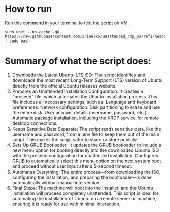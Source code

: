 # How to run
Run this command in your terminal to test the script on VM.
```
sudo wget --no-cache -qO- https://raw.githubusercontent.com/irinelko/unattended_rdp_os/refs/heads/main/vm_test.sh | sudo bash
```

# Summary of what the script does:

1. Downloads the Latest Ubuntu LTS ISO:
The script identifies and downloads the most recent Long-Term Support (LTS) version of Ubuntu directly from the official Ubuntu releases website.
2. Prepares an Unattended Installation Configuration:
It creates a "preseed" file, which automates the Ubuntu installation process. This file includes all necessary settings, such as:
Language and keyboard preferences.
Network configuration.
Disk partitioning to erase and use the entire disk.
User account details (username, password, etc.).
Automatic package installation, including the XRDP service for remote desktop connections.
3. Keeps Sensitive Data Separate:
The script reads sensitive data, like the username and password, from a .env file to keep them out of the main script. This makes the script safer to share or store publicly.
4. Sets Up GRUB Bootloader:
It updates the GRUB bootloader to include a new menu option for booting directly into the downloaded Ubuntu ISO with the preseed configuration for unattended installation.
Configures GRUB to automatically select this menu option on the next system boot and proceed without user input after a 5-second timeout.
5. Automates Everything:
The entire process—from downloading the ISO, configuring the installation, and preparing the bootloader—is done automatically without manual intervention.
6. Final Steps:
The machine will boot into the installer, and the Ubuntu installation will proceed completely unattended.
This script is ideal for automating the installation of Ubuntu on a remote server or machine, ensuring it is ready for use with minimal interaction.
